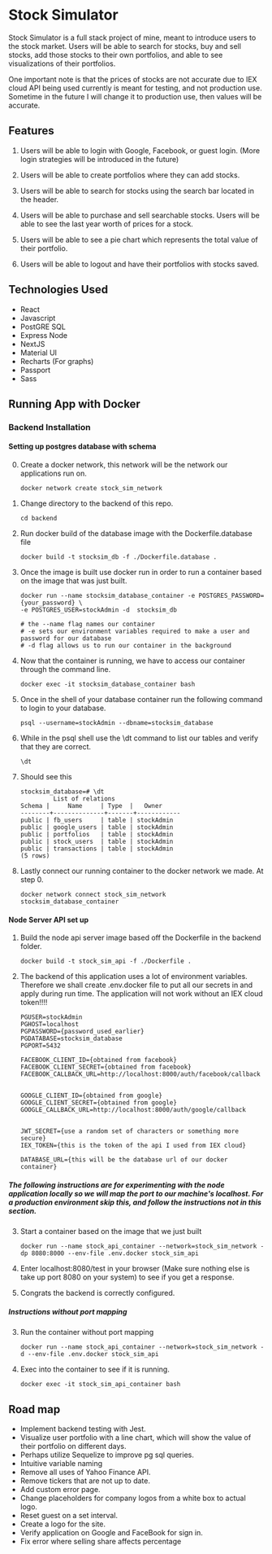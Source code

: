 # Stock Simulator

Stock Simulator is a full stack project of mine, meant to introduce users to the stock market.
Users will be able to search for stocks, buy and sell stocks, add those stocks to their own portfolios, and able to see visualizations of their portfolios.

One important note is that the prices of stocks are not accurate due to IEX cloud API being used currently
is meant for testing, and not production use. Sometime in the future I will change it to production use, then values will be accurate.

## Features

1. Users will be able to login with Google, Facebook, or guest login. (More login strategies will be introduced in the future)

2. Users will be able to create portfolios where they can add stocks. 

3. Users will be able to search for stocks using the search bar located in the header.

4. Users will be able to purchase and sell searchable stocks. Users will be able to see the last year worth of prices for a stock.

5. Users will be able to see a pie chart which represents the total value of their portfolio.

6. Users will be able to logout and have their portfolios with stocks saved. 

## Technologies Used

- React
- Javascript
- PostGRE SQL
- Express Node
- NextJS
- Material UI
- Recharts (For graphs)
- Passport
- Sass


## Running App with Docker

### Backend Installation

#### Setting up postgres database with schema

0. Create a docker network, this network will be the network our applications run on.

    ```
    docker network create stock_sim_network
    ```

1. Change directory to the backend of this repo.
    ```
    cd backend
    ```
2. Run docker build of the database image with the Dockerfile.database file

    ```
    docker build -t stocksim_db -f ./Dockerfile.database .
    ```

3. Once the image is built use docker run in order to run a container based on the image that was just built.

    ```
    docker run --name stocksim_database_container -e POSTGRES_PASSWORD={your_password} \
    -e POSTGRES_USER=stockAdmin -d  stocksim_db

    # the --name flag names our container 
    # -e sets our environment variables required to make a user and password for our database
    # -d flag allows us to run our container in the background
    ```

4. Now that the container is running, we have to access our container through the command line.

    ```
    docker exec -it stocksim_database_container bash
    ```


5. Once in the shell of your database container run the following command to login to your database.

    ```
    psql --username=stockAdmin --dbname=stocksim_database
    ```

6. While in the psql shell use the \dt command to list our tables and verify that they are correct. 

    ```
    \dt
    ```
7. Should see this 

    ```
    stocksim_database=# \dt
             List of relations
    Schema |     Name     | Type  |   Owner
    --------+--------------+-------+------------
    public | fb_users     | table | stockAdmin
    public | google_users | table | stockAdmin
    public | portfolios   | table | stockAdmin
    public | stock_users  | table | stockAdmin
    public | transactions | table | stockAdmin
    (5 rows)
    ```

8. Lastly connect our running container to the docker network we made. At step 0.

    ```
    docker network connect stock_sim_network stocksim_database_container
    ```

#### Node Server API set up

1. Build the node api server image based off the Dockerfile in the backend folder.

    ```
    docker build -t stock_sim_api -f ./Dockerfile .
    ```

2. The backend of this application uses a lot of environment variables. Therefore we shall create .env.docker file to put all our   secrets in and apply during run time. The application will not work without an IEX cloud token!!!!

    ```
    PGUSER=stockAdmin
    PGHOST=localhost
    PGPASSWORD={password_used_earlier}
    PGDATABASE=stocksim_database
    PGPORT=5432

    FACEBOOK_CLIENT_ID={obtained from facebook}
    FACEBOOK_CLIENT_SECRET={obtained from facebook}
    FACEBOOK_CALLBACK_URL=http://localhost:8000/auth/facebook/callback


    GOOGLE_CLIENT_ID={obtained from google}
    GOOGLE_CLIENT_SECRET={obtained from google}
    GOOGLE_CALLBACK_URL=http://localhost:8000/auth/google/callback


    JWT_SECRET={use a random set of characters or something more secure}
    IEX_TOKEN={this is the token of the api I used from IEX cloud}

    DATABASE_URL={this will be the database url of our docker container}

    ```

##### The following instructions are for experimenting with the node application locally so we will map the port to our machine's localhost. For a production environment skip this, and follow the instructions not in this section. 

3. Start a container based on the image that we just built


    ``` 
    docker run --name stock_api_container --network=stock_sim_network -dp 8080:8000 --env-file .env.docker stock_sim_api
    ```

4. Enter localhost:8080/test in your browser (Make sure nothing else is take up port 8080 on your system) to see if you get a response.

5. Congrats the backend is correctly configured.

##### Instructions without port mapping

3. Run the container without port mapping

    ``` 
    docker run --name stock_api_container --network=stock_sim_network -d --env-file .env.docker stock_sim_api
    ```

4. Exec into the container to see if it is running.

    ```
    docker exec -it stock_sim_api_container bash
    ```


## Road map

 - Implement backend testing with Jest. 
 - Visualize user portfolio with a line chart, which will show the value of their portfolio on different days. 
 - Perhaps utilize Sequelize to improve pg sql queries. 
 - Intuitive variable naming
 - Remove all uses of Yahoo Finance API. 
 - Remove tickers that are not up to date.
 - Add custom error page.
 - Change placeholders for company logos from a white box to actual logo. 
 - Reset guest on a set interval.
 - Create a logo for the site.
 - Verify application on Google and FaceBook for sign in.
 - Fix error where selling share affects percentage
